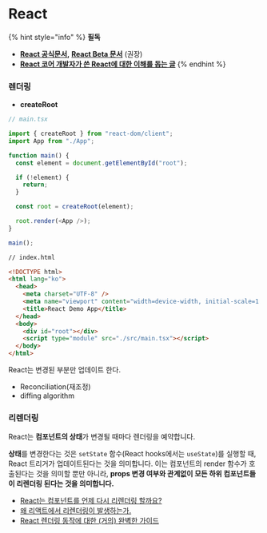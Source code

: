 # React



{% hint style="info" %}
**필독**

* [**React 공식문서**](https://ko.reactjs.org/)**,** [**React Beta 문서**](https://beta.reactjs.org/) (권장)
* [**React 코어 개발자가 쓴 React에 대한 이해를 돕는 글**](https://overreacted.io/ko/react-as-a-ui-runtime/)
{% endhint %}



### 렌더링

* **createRoot**

```typescript
// main.tsx

import { createRoot } from "react-dom/client";
import App from "./App";

function main() {
  const element = document.getElementById("root");

  if (!element) {
    return;
  }

  const root = createRoot(element);

  root.render(<App />);
}

main();

```

```html
// index.html

<!DOCTYPE html>
<html lang="ko">
  <head>
    <meta charset="UTF-8" />
    <meta name="viewport" content="width=device-width, initial-scale=1.0" />
    <title>React Demo App</title>
  </head>
  <body>
    <div id="root"></div>
    <script type="module" src="./src/main.tsx"></script>
  </body>
</html>

```

React는 변경된 부분만 업데이트 한다.

* Reconciliation(재조정)
* diffing algorithm





### 리렌더링

React는 **컴포넌트의 상태**가 변경될 때마다 렌더링을 예약합니다.

**상태**를 변경한다는 것은 `setState` 함수(React hooks에서는 `useState`)를 실행할 때, React 트리거가 업데이트된다는 것을 의미합니다. 이는 컴포넌트의 render 함수가 호출된다는 것을 의미할 뿐만 아니라, **props 변경 여부와 관계없이 모든 하위 컴포넌트들이 리렌더링 된다는 것을 의미합니다.**

* [React는 컴포넌트를 언제 다시 리렌더링 할까요?](https://velog.io/@surim014/react-rerender)
* [왜 리액트에서 리렌더링이 발생하는가.](https://medium.com/@yujso66/%EB%B2%88%EC%97%AD-%EC%99%9C-%EB%A6%AC%EC%95%A1%ED%8A%B8%EC%97%90%EC%84%9C-%EB%A6%AC%EB%A0%8C%EB%8D%94%EB%A7%81%EC%9D%B4-%EB%B0%9C%EC%83%9D%ED%95%98%EB%8A%94%EA%B0%80-74dd239b0063)
* [React 렌더링 동작에 대한 (거의) 완벽한 가이드](https://velog.io/@superlipbalm/blogged-answers-a-mostly-complete-guide-to-react-rendering-behavior)

